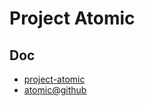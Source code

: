 # Project Atomic

## Doc

* [project-atomic](http://www.projectatomic.io)
* [atomic@github](https://github.com/projectatomic)